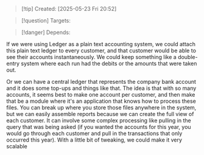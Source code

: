 
>[!tip] Created: [2025-05-23 Fri 20:52]

>[!question] Targets: 

>[!danger] Depends: 

If we were using Ledger as a plain text accounting system, we could attach this plain text ledger to every customer, and that customer would be able to see their accounts instantaneously. We could keep something like a double-entry system where each run had the debits or the amounts that were taken out.

Or we can have a central ledger that represents the company bank account and it does some top-ups and things like that. The idea is that with so many accounts, it seems best to make one account per customer, and then make that be a module where it's an application that knows how to process these files. You can break up where you store those files anywhere in the system, but we can easily assemble reports because we can create the full view of each customer. It can involve some complex processing like pulling in the query that was being asked (if you wanted the accounts for this year, you would go through each customer and pull in the transactions that only occurred this year). With a little bit of tweaking, we could make it very scalable